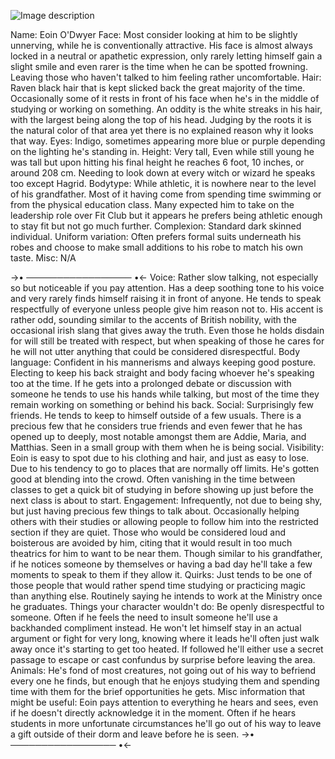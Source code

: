 ![Image description](https://files.catbox.moe/ie49y9.png)

Name: Eoin O'Dwyer
Face: Most consider looking at him to be slightly unnerving, while he is conventionally attractive. His face is almost always locked in a neutral or apathetic expression, only rarely letting himself gain a slight smile and even rarer is the time when he can be spotted frowning. Leaving those who haven't talked to him feeling rather uncomfortable.
Hair: Raven black hair that is kept slicked back the great majority of the time. Occasionally some of it rests in front of his face when he's in the middle of studying or working on something. An oddity is the white streaks in his hair, with the largest being along the top of his head. Judging by the roots it is the natural color of that area yet there is no explained reason why it looks that way.
Eyes: Indigo, sometimes appearing more blue or purple depending on the lighting he's standing in.
Height: Very tall, Even while still young he was tall but upon hitting his final height he reaches 6 foot, 10 inches, or around 208 cm. Needing to look down at every witch or wizard he speaks too except Hagrid.
Bodytype: While athletic, it is nowhere near to the level of his grandfather. Most of it having come from spending time swimming or from the physical education class. Many expected him to take on the leadership role over Fit Club but it appears he prefers being athletic enough to stay fit but not go much further.
Complexion: Standard dark skinned individual.
Uniform variation: Often prefers formal suits underneath his robes and choose to make small additions to his robe to match his own taste.
Misc: N/A

->• ───────────────── •<-
Voice: Rather slow talking, not especially so but noticeable if you pay attention. Has a deep soothing tone to his voice and very rarely finds himself raising it in front of anyone. He tends to speak respectfully of everyone unless people give him reason not to. His accent is rather odd, sounding similar to the accents of British nobility, with the occasional irish slang that gives away the truth. Even those he holds disdain for will still be treated with respect, but when speaking of those he cares for he will not utter anything that could be considered disrespectful.
Body language: Confident in his mannerisms and always keeping good posture. Electing to keep his back straight and body facing whoever he's speaking too at the time. If he gets into a prolonged debate or discussion with someone he tends to use his hands while talking, but most of the time they remain working on something or behind his back.
Social: Surprisingly few friends. He tends to keep to himself outside of a few usuals. There is a precious few that he considers true friends and even fewer that he has opened up to deeply, most notable amongst them are Addie, Maria, and Matthias. Seen in a small group with them when he is being social.
Visibility: Eoin is easy to spot due to his clothing and hair, and just as easy to lose. Due to his tendency to go to places that are normally off limits. He's gotten good at blending into the crowd. Often vanishing in the time between classes to get a quick bit of studying in before showing up just before the next class is about to start.
Engagement: Infrequently, not due to being shy, but just having precious few things to talk about. Occasionally helping others with their studies or allowing people to follow him into the restricted section if they are quiet. Those who would be considered loud and boisterous are avoided by him, citing that it would result in too much theatrics for him to want to be near them. Though similar to his grandfather, if he notices someone by themselves or having a bad day he'll take a few moments to speak to them if they allow it.
Quirks: Just tends to be one of those people that would rather spend time studying or practicing magic than anything else. Routinely saying he intends to work at the Ministry once he graduates.
Things your character wouldn't do: Be openly disrespectful to someone. Often if he feels the need to insult someone he'll use a backhanded compliment instead. He won't let himself stay in an actual argument or fight for very long, knowing where it leads he'll often just walk away once it's starting to get too heated. If followed he'll either use a secret passage to escape or cast confundus by surprise before leaving the area.
Animals: He's fond of most creatures, not going out of his way to befriend every one he finds, but enough that he enjoys studying them and spending time with them for the brief opportunities he gets. 
Misc information that might be useful: Eoin pays attention to everything he hears and sees, even if he doesn't directly acknowledge it in the moment. Often if he hears students in more unfortunate circumstances he'll go out of his way to leave a gift outside of their dorm and leave before he is seen.
->• ───────────────── •<-